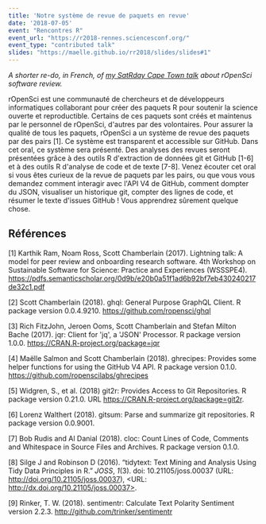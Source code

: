 ```yaml
---
title: 'Notre système de revue de paquets en revue'
date: '2018-07-05'
event: "Rencontres R"
event_url: "https://r2018-rennes.sciencesconf.org/"
event_type: "contributed talk"
slides: "https://maelle.github.io/rr2018/slides/slides#1"
---
```


_A shorter re-do, in French, of [my SatRday Cape Town talk](/talks/2018-03-17-satrday-cape-town/) about rOpenSci software review._

rOpenSci est une communauté de chercheurs et de développeurs informatiques collaborant pour créer des paquets R pour soutenir la science ouverte et reproductible. Certains de ces paquets sont créés et maintenus par le personnel de rOpenSci, d'autres par des volontaires. Pour assurer la qualité de tous les paquets, rOpenSci a un système de revue des paquets par des pairs [1]. Ce système est transparent et accessible sur GitHub.
Dans cet oral, ce système sera présenté. Des analyses des revues seront présentées grâce à des outils R d'extraction de données git et GitHub [1-6] et à des outils R d'analyse de code et de texte [7-8]. Venez écouter cet oral si vous êtes curieux de la revue de paquets par les pairs, ou que vous vous demandez comment interagir avec l'API V4 de GitHub, comment dompter du JSON, visualiser un historique git, compter des lignes de code, et résumer le texte d'issues GitHub ! Vous apprendrez sûrement quelque chose.
## Références
[1] Karthik Ram, Noam Ross, Scott Chamberlain (2017). Lightning talk: A model for peer review and onboarding research software. 4th Workshop on Sustainable Software for Science: Practice and Experiences (WSSSPE4). https://pdfs.semanticscholar.org/0d9b/e20b0a51f1ad6b92bf7eb430240217de32c1.pdf

[2] Scott Chamberlain (2018). ghql: General Purpose GraphQL Client. R package version 0.0.4.9210. https://github.com/ropensci/ghql
  
[3] Rich FitzJohn, Jeroen Ooms, Scott Chamberlain and Stefan Milton Bache (2017). jqr: Client for 'jq', a 'JSON' Processor. R package version 1.0.0. https://CRAN.R-project.org/package=jqr
  
[4] Maëlle Salmon and Scott Chamberlain (2018). ghrecipes: Provides some helper functions for using the GitHub V4 API. R package version 0.1.0. https://github.com/ropenscilabs/ghrecipes
  
[5] Widgren, S., et al. (2018) git2r: Provides Access to Git Repositories. R package version 0.21.0. URL https://CRAN.R-project.org/package=git2r.
  
[6] Lorenz Walthert (2018). gitsum: Parse and summarize git repositories. R package version 0.0.9001.
  
[7] Bob Rudis and Al Danial (2018). cloc: Count Lines of Code, Comments and Whitespace in Source Files and Archives. R package version 0.1.0.

[8] Silge J and Robinson D (2016). “tidytext: Text Mining and Analysis Using Tidy Data Principles in R.” _JOSS_, *1*(3). doi: 10.21105/joss.00037 (URL: http://doi.org/10.21105/joss.00037), <URL: http://dx.doi.org/10.21105/joss.00037>.

[9] Rinker, T. W. (2018). sentimentr: Calculate Text Polarity Sentiment version 2.2.3. http://github.com/trinker/sentimentr
  